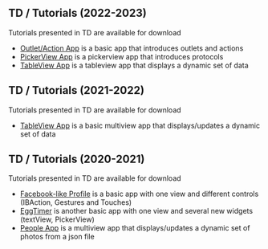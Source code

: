 ## TD / Tutorials (2022-2023)

Tutorials presented in TD are available for download

* [Outlet/Action App](2022-2023/01-Outlet-Action) is a basic app that introduces outlets and actions 
* [PickerView App](2022-2023/02-Pickerview) is a pickerview app that introduces protocols   
* [TableView App](2022-2023/03-Tableview) is a tableview app that displays a dynamic set of data  

## TD / Tutorials (2021-2022)

Tutorials presented in TD are available for download

* [TableView App](2021-2022/01-Tableview) is a basic multiview app that displays/updates a dynamic set of data   

## TD / Tutorials (2020-2021)

Tutorials presented in TD are available for download

* [Facebook-like Profile](2020-2021/01-Facebook) is a basic app with one view and different controls (IBAction, Gestures and Touches)
* [EggTimer](2020-2021/02-EggTimer) is another basic app with one view and several new widgets (textView, PickerView)
* [People App](2020-2021/03-People) is a multiview app that displays/updates a dynamic set of photos from a json file   
